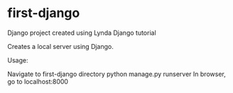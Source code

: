 # first-django
Django project created using Lynda Django tutorial

Creates a local server using Django.

Usage:

Navigate to first-django directory
python manage.py runserver
In browser, go to localhost:8000
